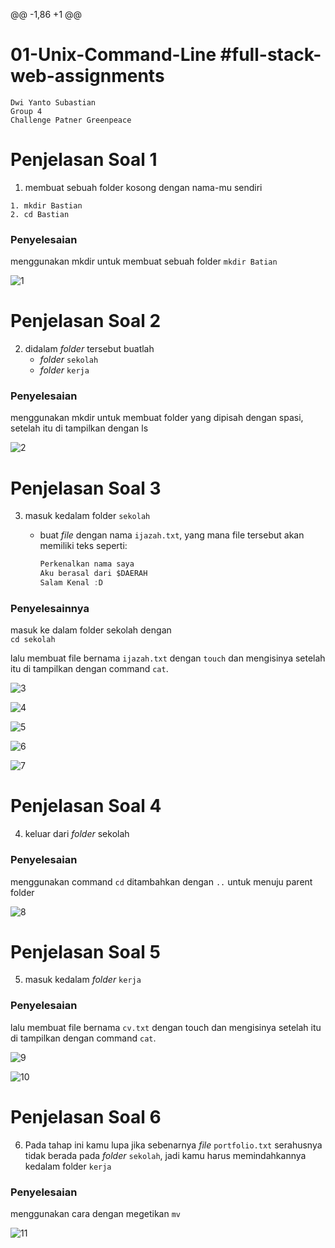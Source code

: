 @@ -1,86 +1 @@
# 01-Unix-Command-Line	#full-stack-web-assignments
    Dwi Yanto Subastian	
    Group 4	
    Challenge Patner Greenpeace	

# Penjelasan Soal 1	
1. membuat sebuah folder kosong dengan nama-mu sendiri	
```	
1. mkdir Bastian	
2. cd Bastian	
```	

### Penyelesaian	
menggunakan mkdir untuk membuat sebuah folder ```mkdir Batian ```	

![1](https://user-images.githubusercontent.com/63898506/133056381-6ac8d46d-1a35-40ed-9ce8-bb315e00eff0.PNG)	

# Penjelasan Soal 2	
2. didalam *folder* tersebut buatlah	
    - *folder* `sekolah`	
    - *folder* `kerja`	

### Penyelesaian	
menggunakan mkdir untuk membuat folder yang dipisah dengan spasi, setelah itu di tampilkan dengan ls	

![2](https://user-images.githubusercontent.com/63898506/133056789-b98b5b6b-5750-4721-ac85-06f5b88676e6.PNG)	

# Penjelasan Soal 3	
3. masuk kedalam folder `sekolah`	
    - buat *file* dengan nama `ijazah.txt`, yang mana file tersebut akan memiliki teks seperti:	

        ```jsx	
        Perkenalkan nama saya 	
        Aku berasal dari $DAERAH	
        Salam Kenal :D	
        ```	
  ### Penyelesainnya	
  masuk ke dalam folder sekolah dengan	
  `cd sekolah`	

  lalu membuat file bernama `ijazah.txt` dengan `touch` dan mengisinya setelah itu di tampilkan dengan command `cat`.	

![3](https://user-images.githubusercontent.com/63898506/133057141-5e3c3d49-3fa4-4738-843f-df6bbd8db6a2.PNG)	

![4](https://user-images.githubusercontent.com/63898506/133057423-43fa5868-660b-4015-bd2c-e7b625d6db08.PNG)	

![5](https://user-images.githubusercontent.com/63898506/133057709-511168f8-8183-400d-b665-7a307c91e396.PNG)	

![6](https://user-images.githubusercontent.com/63898506/133057929-3a449eb9-0358-41ed-a7d9-5a9971d2565d.PNG)	

![7](https://user-images.githubusercontent.com/63898506/133058531-7b0aebfe-a21c-4f65-be80-25da58387578.PNG)	

# Penjelasan Soal 4	
4. keluar dari *folder* sekolah	

### Penyelesaian	
menggunakan command `cd` ditambahkan dengan `..` untuk menuju parent folder	

![8](https://user-images.githubusercontent.com/63898506/133058675-ca94f015-4a9f-47e0-b670-ba416604fa2b.PNG)	


# Penjelasan Soal 5	
5. masuk kedalam *folder* `kerja`	

### Penyelesaian	
lalu membuat file bernama `cv.txt` dengan touch dan mengisinya setelah itu di tampilkan dengan command `cat`.	

![9](https://user-images.githubusercontent.com/63898506/133058824-ff54b37f-07e5-4d17-a458-c7b2b1ae2808.PNG)	

![10](https://user-images.githubusercontent.com/63898506/133059247-e5174e50-2a19-4e1c-bea4-e1e2d334685a.PNG)	


# Penjelasan Soal 6	
6. Pada tahap ini kamu lupa jika sebenarnya *file* `portfolio.txt` serahusnya tidak berada pada *folder* `sekolah`, jadi kamu harus memindahkannya kedalam folder `kerja`	


### Penyelesaian	
menggunakan cara dengan megetikan `mv`	

![11](https://user-images.githubusercontent.com/63898506/133059484-d30f629f-b3f4-489a-bb61-8df3c51fa35f.PNG)	
